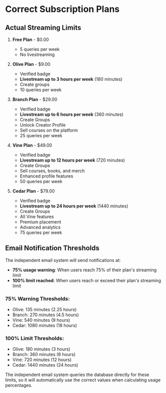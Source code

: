 # Correct Subscription Plans

## **Actual Streaming Limits**

1. **Free Plan** - $0.00
   - 5 queries per week
   - No livestreaming

2. **Olive Plan** - $9.00
   - Verified badge
   - **Livestream up to 3 hours per week** (180 minutes)
   - Create groups
   - 10 queries per week

3. **Branch Plan** - $29.00
   - Verified badge
   - **Livestream up to 6 hours per week** (360 minutes)
   - Create Groups
   - Unlock Creator Profile
   - Sell courses on the platform
   - 25 queries per week

4. **Vine Plan** - $49.00
   - Verified badge
   - **Livestream up to 12 hours per week** (720 minutes)
   - Create Groups
   - Sell courses, books, and merch
   - Enhanced profile features
   - 50 queries per week

5. **Cedar Plan** - $79.00
   - Verified badge
   - **Livestream up to 24 hours per week** (1440 minutes)
   - Create Groups
   - All Vine features
   - Premium placement
   - Advanced analytics
   - 75 queries per week

## **Email Notification Thresholds**

The independent email system will send notifications at:
- **75% usage warning**: When users reach 75% of their plan's streaming limit
- **100% limit reached**: When users reach or exceed their plan's streaming limit

### **75% Warning Thresholds:**
- Olive: 135 minutes (2.25 hours)
- Branch: 270 minutes (4.5 hours)
- Vine: 540 minutes (9 hours)
- Cedar: 1080 minutes (18 hours)

### **100% Limit Thresholds:**
- Olive: 180 minutes (3 hours)
- Branch: 360 minutes (6 hours)
- Vine: 720 minutes (12 hours)
- Cedar: 1440 minutes (24 hours)

The independent email system queries the database directly for these limits, so it will automatically use the correct values when calculating usage percentages.

